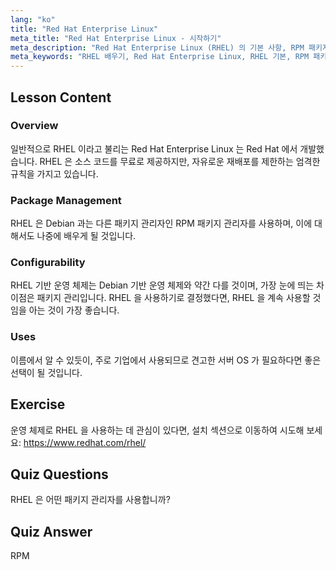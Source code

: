 ```yaml
---
lang: "ko"
title: "Red Hat Enterprise Linux"
meta_title: "Red Hat Enterprise Linux - 시작하기"
meta_description: "Red Hat Enterprise Linux (RHEL) 의 기본 사항, RPM 패키지 관리자 및 기업용 활용법에 대해 알아보세요. RHEL 의 핵심 차이점과 이점을 이해합니다."
meta_keywords: "RHEL 배우기, Red Hat Enterprise Linux, RHEL 기본, RPM 패키지 관리자, Linux 서버 OS, RHEL 초보자, RHEL 가이드"
---
```


## Lesson Content

### Overview

일반적으로 RHEL 이라고 불리는 Red Hat Enterprise Linux 는 Red Hat 에서 개발했습니다. RHEL 은 소스 코드를 무료로 제공하지만, 자유로운 재배포를 제한하는 엄격한 규칙을 가지고 있습니다.

### Package Management

RHEL 은 Debian 과는 다른 패키지 관리자인 RPM 패키지 관리자를 사용하며, 이에 대해서도 나중에 배우게 될 것입니다.

### Configurability

RHEL 기반 운영 체제는 Debian 기반 운영 체제와 약간 다를 것이며, 가장 눈에 띄는 차이점은 패키지 관리입니다. RHEL 을 사용하기로 결정했다면, RHEL 을 계속 사용할 것임을 아는 것이 가장 좋습니다.

### Uses

이름에서 알 수 있듯이, 주로 기업에서 사용되므로 견고한 서버 OS 가 필요하다면 좋은 선택이 될 것입니다.

## Exercise

운영 체제로 RHEL 을 사용하는 데 관심이 있다면, 설치 섹션으로 이동하여 시도해 보세요: <https://www.redhat.com/rhel/>

## Quiz Questions

RHEL 은 어떤 패키지 관리자를 사용합니까?

## Quiz Answer

RPM
